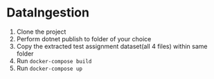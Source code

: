 # DataIngestion

1. Clone the project
2. Perform dotnet publish to folder of your choice
3. Copy the extracted test assignment dataset(all 4 files) within same folder
4. Run `docker-compose build`
5. Run `docker-compose up`
